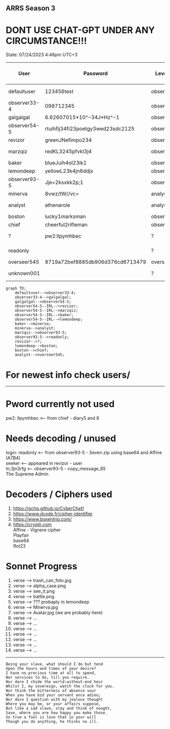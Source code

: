 ## ARRS Season 3 
# DONT USE CHAT-GPT UNDER ANY CIRCUMSTANCE!!!
State: 07/24/2023 4:48pm UTC+3

| User         | Password                          | Level    | Status     | Name          | Solved-Status (Presumed) |
|--------------|-----------------------------------|----------|------------|---------------|--------------------------|
| defaultuser  | 123456test                        | observer | Active     | System user   | Solved                   | 
| observer33-4 | 098712345                         | observer | Not Active | James Torwind | Solved                   |   
| galgalgal    | 6.62607015\*10^−34J\*Hz^−1        | observer | Active     | Max Planck    | Solved                   |  
| observer54-5 | rtuihfij34fi23poetgy3wed23sdc2125 | observer | Not Active | Deleted       | Solved                   |
| revizor      | greenJNefimpo234                  | observer | Active     | confidential  | WIP                      |
| marzqiz      | redKL3245pfvkl3j4                 | observer | Active     | System user   | Solved                   |
| baker        | blueJuih4ol23ik1                  | observer | Active     | Mike          | Solved                   | 
| lemondeep    | yellowL23k4jn6ddjx                | observer | Active     | confidential  | Solved                   |
| observer93-5 | Jje=2ksxkk2p;1                    | observer | Active     | Homer Smith   | WIP                      |
| minerva      | 8vwz/tW//vc=                      | analyst  | Active     | Minnie        | Solved                   |
| analyst      | athenarole                        | analyst  | not Active | Jack          | WIP                      |
| boston       | lucky1marksman                    | observer | Active     | confidential  | WIP                      |
| chief        | cheerful2rifleman                 | observer | Active     | confidential  | WIP                      |
| ?            | pw2:llpymhbec                     | ?        | ?          | ?             | Not Unlocked             |
| readonly     |                                   | ?        | ?          | ?             | Not Unlocked             |
| overseer545  | 8719a72bef8885db906d376cd6713479  | overseer | Active     | Hash          | WIP                      |
| unknown001   |                                   | ?        | ?          | ?             | Not Unlocked             |

```mermaid
graph TD;
    defaultuser-->observer33-4;
    observer33-4-->galgalgal;
    galgalgal-->observer54-5;
    observer54-5--IRL-->revizor;
    observer54-5--IRL-->marzqiz;
    observer54-5--IRL-->baker;
    observer54-5--IRL-->lemondeep;
    baker-->minerva;
    minerva-->analyst;
    marzqiz-->observer93-5;
    observer93-5-->readonly;
    revizor-->?;
    lemondeep-->boston;
    boston-->chief;
    analyst-->overseer545;
```


# For newest info check users/
---
# Pword currently not used 
pw2: llpymhbec <-- from chief - diary5 and 8<br>

# Needs decoding / unused
login: readonly <-- from observer93-5 - Seven.zip using base64 and Affine (A7B4)<br>
seeker <-- appeared in revizor - user<br>
ln;3jn3rfg <-- observer93-5 - copy_message_65<br>
The Supreme Admin 


# Decoders / Ciphers used  
1. https://gchq.github.io/CyberChef/
2. https://www.dcode.fr/cipher-identifier
3. https://www.boxentriq.com/
4. https://cryptii.com  
Affine - Vignere cipher  
Playfair  
base64  
Rot23 

# Sonnet Progress  
1. verse --> trash_can_foto.jpg
2. verse --> alpha_case.png
3. verse --> see_it.png
4. verse --> battle.png
5. verse --> ??? probaply in lemondeep
6. verse --> Minerva.jpg
7. verse --> Avatar.jpg  (we are probably here)
8. verse --> ...
9. verse --> ...
10. verse --> ...
11. verse --> ...
12. verse --> ...
13. verse --> ...
14. verse --> ...
---
    Being your slave, what should I do but tend
    Upon the hours and times of your desire?
    I have no precious time at all to spend,
    Nor services to do, till you require.
    Nor dare I chide the world-without-end hour
    Whilst I, my sovereign, watch the clock for you.
    Nor think the bitterness of absence sour
    When you have bid your servant once adieu;
    Nor dare I question with my jealous thought
    Where you may be, or your affairs suppose,
    But like a sad slave, stay and think of nought,
    Save, where you are how happy you make those.
    So true a fool is love that in your will
    Though you do anything, he thinks no ill.
